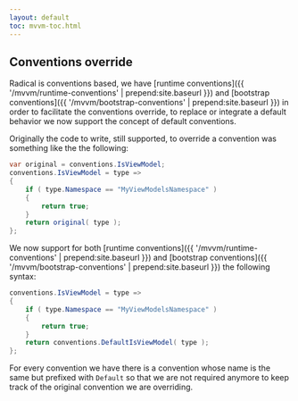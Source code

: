 ```yaml
---
layout: default
toc: mvvm-toc.html
---
```

## Conventions override

Radical is conventions based, we have [runtime conventions]({{ '/mvvm/runtime-conventions' | prepend:site.baseurl }}) and [bootstrap conventions]({{ '/mvvm/bootstrap-conventions' | prepend:site.baseurl }}) in order to facilitate the conventions override, to replace or integrate a default behavior we now support the concept of default conventions.

Originally the code to write, still supported, to override a convention was something like the the following:

```csharp
var original = conventions.IsViewModel;
conventions.IsViewModel = type => 
{
    if ( type.Namespace == "MyViewModelsNamespace" ) 
    {
        return true;
    }
    return original( type );
};
```

We now support for both [runtime conventions]({{ '/mvvm/runtime-conventions' | prepend:site.baseurl }}) and [bootstrap conventions]({{ '/mvvm/bootstrap-conventions' | prepend:site.baseurl }}) the following syntax:

```csharp
conventions.IsViewModel = type => 
{
    if ( type.Namespace == "MyViewModelsNamespace" ) 
    {
        return true;
    }
    return conventions.DefaultIsViewModel( type );
};
```

For every convention we have there is a convention whose name is the same but prefixed with `Default` so that we are not required anymore to keep track of the original convention we are overriding.